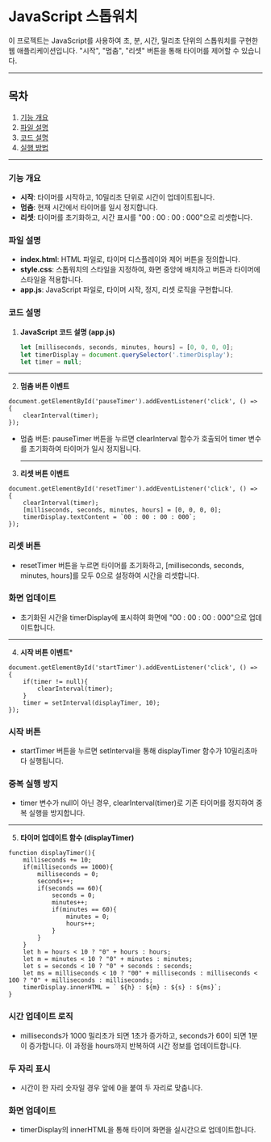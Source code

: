 # JavaScript 스톱워치 

이 프로젝트는 JavaScript를 사용하여 초, 분, 시간, 밀리초 단위의 스톱워치를 구현한 웹 애플리케이션입니다. "시작", "멈춤", "리셋" 버튼을 통해 타이머를 제어할 수 있습니다.

---

## 목차

1. [기능 개요](#기능-개요)
2. [파일 설명](#파일-설명)
3. [코드 설명](#코드-설명)
4. [실행 방법](#실행-방법)

---

### 기능 개요

- **시작**: 타이머를 시작하고, 10밀리초 단위로 시간이 업데이트됩니다.
- **멈춤**: 현재 시간에서 타이머를 일시 정지합니다.
- **리셋**: 타이머를 초기화하고, 시간 표시를 "00 : 00 : 00 : 000"으로 리셋합니다.

### 파일 설명

- **index.html**: HTML 파일로, 타이머 디스플레이와 제어 버튼을 정의합니다.
- **style.css**: 스톱워치의 스타일을 지정하여, 화면 중앙에 배치하고 버튼과 타이머에 스타일을 적용합니다.
- **app.js**: JavaScript 파일로, 타이머 시작, 정지, 리셋 로직을 구현합니다.

### 코드 설명

1. **JavaScript 코드 설명 (app.js)**

   ```javascript
   let [milliseconds, seconds, minutes, hours] = [0, 0, 0, 0];
   let timerDisplay = document.querySelector('.timerDisplay');
   let timer = null;
<hr>

2. **멈춤 버튼 이벤트**
```
document.getElementById('pauseTimer').addEventListener('click', () => {
    clearInterval(timer);
});
```
- 멈춤 버튼: pauseTimer 버튼을 누르면 clearInterval 함수가 호출되어 timer 변수를 초기화하여 타이머가 일시 정지됩니다.
  <hr>

3. **리셋 버튼 이벤트**
```
document.getElementById('resetTimer').addEventListener('click', () => {
    clearInterval(timer);
    [milliseconds, seconds, minutes, hours] = [0, 0, 0, 0];
    timerDisplay.textContent = `00 : 00 : 00 : 000`;
});
```
### 리셋 버튼
- resetTimer 버튼을 누르면 타이머를 초기화하고, [milliseconds, seconds, minutes, hours]를 모두 0으로 설정하여 시간을 리셋합니다.
### 화면 업데이트
- 초기화된 시간을 timerDisplay에 표시하여 화면에 "00 : 00 : 00 : 000"으로 업데이트합니다.
<hr>

4. **시작 버튼 이벤트***
```
document.getElementById('startTimer').addEventListener('click', () => {
    if(timer != null){ 
        clearInterval(timer);
    }
    timer = setInterval(displayTimer, 10);
});
```
### 시작 버튼
- startTimer 버튼을 누르면 setInterval을 통해 displayTimer 함수가 10밀리초마다 실행됩니다.
### 중복 실행 방지
- timer 변수가 null이 아닌 경우, clearInterval(timer)로 기존 타이머를 정지하여 중복 실행을 방지합니다.
 <hr>

5. **타이머 업데이트 함수 (displayTimer)**
```
function displayTimer(){
    milliseconds += 10;
    if(milliseconds == 1000){
        milliseconds = 0;
        seconds++;
        if(seconds == 60){
            seconds = 0;
            minutes++;
            if(minutes == 60){
                minutes = 0;
                hours++;
            }
        }
    }
    let h = hours < 10 ? "0" + hours : hours;
    let m = minutes < 10 ? "0" + minutes : minutes;
    let s = seconds < 10 ? "0" + seconds : seconds;
    let ms = milliseconds < 10 ? "00" + milliseconds : milliseconds < 100 ? "0" + milliseconds : milliseconds;
    timerDisplay.innerHTML = ` ${h} : ${m} : ${s} : ${ms}`;
}
```
### 시간 업데이트 로직
- milliseconds가 1000 밀리초가 되면 1초가 증가하고, seconds가 60이 되면 1분이 증가합니다. 이 과정을 hours까지 반복하여 시간 정보를 업데이트합니다.
### 두 자리 표시
- 시간이 한 자리 숫자일 경우 앞에 0을 붙여 두 자리로 맞춥니다.
### 화면 업데이트
- timerDisplay의 innerHTML을 통해 타이머 화면을 실시간으로 업데이트합니다.
